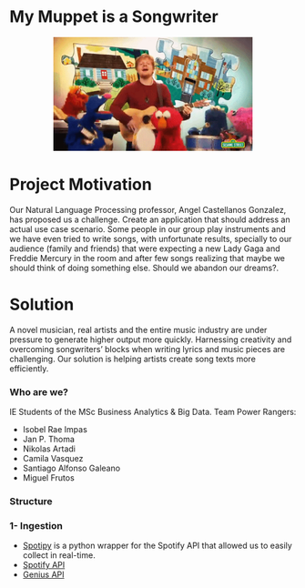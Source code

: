 # My Muppet is a Songwriter 
<p align="center">
<img width="350" height="200" src="imgs/ed.gif">
</p>

# Project Motivation
Our Natural Language Processing professor, Angel Castellanos Gonzalez, has proposed us a challenge. Create an application that should address an actual use case scenario. Some people in our group play instruments and we have even tried to write songs, with unfortunate results, specially to our audience (family and friends) that were expecting a new Lady Gaga and Freddie Mercury in the room and after few songs realizing that maybe we should think of doing something else. Should we abandon our dreams?.

# Solution
A novel musician, real artists and the entire music industry are under pressure to generate higher output more quickly. Harnessing creativity and overcoming songwriters’ blocks when writing lyrics and music pieces are challenging. Our solution is helping artists create song texts more efficiently.

### Who are we?
IE Students of the MSc Business Analytics & Big Data. Team Power Rangers:
  - Isobel Rae Impas
  - Jan P. Thoma
  - Nikolas Artadi
  - Camila Vasquez
  - Santiago Alfonso Galeano
  - Miguel Frutos

### Structure

### 1- Ingestion
- [Spotipy](https://spotipy.readthedocs.io/en/2.9.0/) is a python wrapper for the Spotify API that allowed us to easily collect in real-time.
- [Spotify API](https://developer.spotify.com/dashboard/applications) 
- [Genius API](https://genius.com/api-clients)
